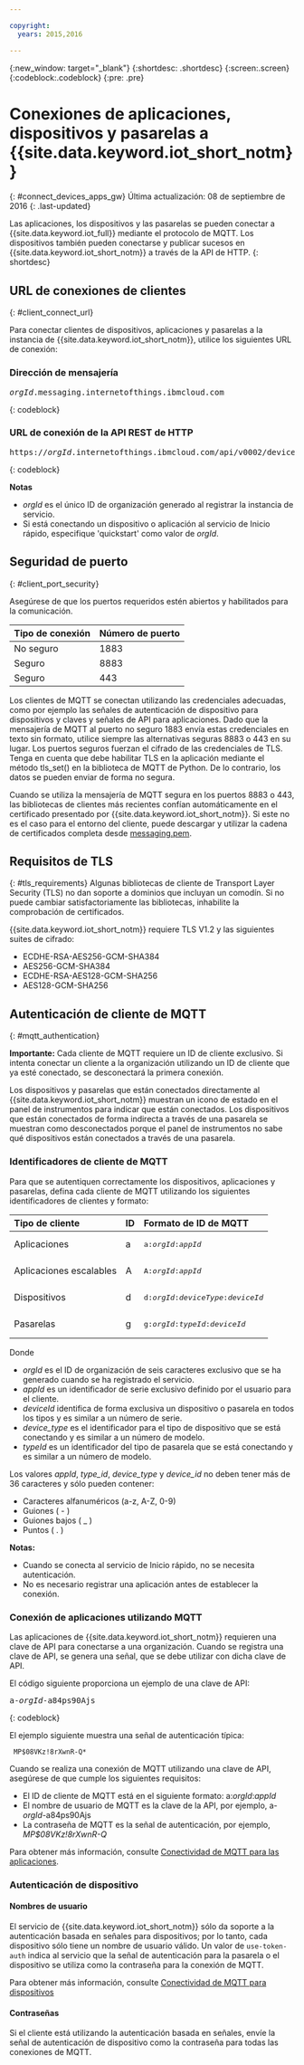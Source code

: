 ```yaml
---

copyright:
  years: 2015,2016

---
```


{:new_window: target="\_blank"}
{:shortdesc: .shortdesc}
{:screen:.screen}
{:codeblock:.codeblock}
{:pre: .pre}

# Conexiones de aplicaciones, dispositivos y pasarelas a {{site.data.keyword.iot_short_notm}}
{: #connect_devices_apps_gw}
Última actualización: 08 de septiembre de 2016
{: .last-updated}

Las aplicaciones, los dispositivos y las pasarelas se pueden conectar a {{site.data.keyword.iot_full}} mediante el protocolo de MQTT. Los dispositivos también pueden conectarse y publicar sucesos en {{site.data.keyword.iot_short_notm}} a través de la API de HTTP.
{: shortdesc}


## URL de conexiones de clientes
{: #client_connect_url}

Para conectar clientes de dispositivos, aplicaciones y pasarelas a la instancia de {{site.data.keyword.iot_short_notm}}, utilice los siguientes URL de conexión:

### Dirección de mensajería

<pre class="pre"><var class="keyword varname">orgId</var>.messaging.internetofthings.ibmcloud.com</pre>
{: codeblock}

### URL de conexión de la API REST de HTTP

<pre class="pre">https://<var class="keyword varname">orgId</var>.internetofthings.ibmcloud.com/api/v0002/device/types/<var class="keyword varname">typeId</var>/devices/<var class="keyword varname">deviceId</var>/events/<var class="keyword varname">eventId</var></pre>
{: codeblock}

**Notas**
- *orgId* es el único ID de organización generado al registrar la instancia de servicio.
- Si está conectando un dispositivo o aplicación al servicio de Inicio rápido, especifique 'quickstart' como valor de *orgId*.

## Seguridad de puerto
{: #client_port_security}

Asegúrese de que los puertos requeridos estén abiertos y habilitados para la comunicación.

|Tipo de conexión |Número de puerto|
|:---|:---|
|No seguro|1883|
|Seguro|8883|
|Seguro|443|

Los clientes de MQTT se conectan utilizando las credenciales adecuadas, como por ejemplo las señales de autenticación de dispositivo para dispositivos y claves y señales de API para aplicaciones. Dado que la mensajería de MQTT al puerto no seguro 1883 envía estas credenciales en texto sin formato, utilice siempre las alternativas seguras 8883 o 443 en su lugar. Los puertos seguros fuerzan el cifrado de las credenciales de TLS. Tenga en cuenta que debe habilitar TLS en la aplicación mediante el método tls_set() en la biblioteca de MQTT de Python. De lo contrario, los datos se pueden enviar de forma no segura.

Cuando se utiliza la mensajería de MQTT segura en los puertos 8883 o 443, las bibliotecas de clientes más recientes confían automáticamente en el certificado presentado por {{site.data.keyword.iot_short_notm}}. Si este no es el caso para el entorno del cliente, puede descargar y utilizar la cadena de certificados completa desde [messaging.pem](https://github.com/ibm-messaging/iot-python/blob/master/src/ibmiotf/messaging.pem).


## Requisitos de TLS
{: #tls_requirements}
Algunas bibliotecas de cliente de Transport Layer Security (TLS) no dan soporte a dominios que incluyan un comodín. Si no puede cambiar satisfactoriamente las bibliotecas, inhabilite la comprobación de certificados.

{{site.data.keyword.iot_short_notm}} requiere TLS V1.2 y las siguientes suites de cifrado:
- ECDHE-RSA-AES256-GCM-SHA384
- AES256-GCM-SHA384
- ECDHE-RSA-AES128-GCM-SHA256
- AES128-GCM-SHA256

## Autenticación de cliente de MQTT
{: #mqtt_authentication}

**Importante:** Cada cliente de MQTT requiere un ID de cliente exclusivo. Si intenta conectar un cliente a la organización utilizando un ID de cliente que ya esté conectado, se desconectará la primera conexión.

Los dispositivos y pasarelas que están conectados directamente al {{site.data.keyword.iot_short_notm}} muestran un icono de estado en el panel de instrumentos para indicar que están conectados. Los dispositivos que están conectados de forma indirecta a través de una pasarela se muestran como desconectados porque el panel de instrumentos no sabe qué dispositivos están conectados a través de una pasarela.

### Identificadores de cliente de MQTT

Para que se autentiquen correctamente los dispositivos, aplicaciones y pasarelas, defina cada cliente de MQTT utilizando los siguientes identificadores de clientes y formato:

|Tipo de cliente |ID|Formato de ID de MQTT|
|:---|:---|:---|
|Aplicaciones|a|<pre class="pre">a:<var class="keyword varname">orgId</var>:<var class="keyword varname">appId</var></pre>
|Aplicaciones escalables|A|<pre class="pre">A:<var class="keyword varname">orgId</var>:<var class="keyword varname">appId</var></pre>
|Dispositivos|d|<pre class="pre">d:<var class="keyword varname">orgId</var>:<var class="keyword varname">deviceType</var>:<var class="keyword varname">deviceId</var></pre>|
|Pasarelas|g|<pre class="pre">g:<var class="keyword varname">orgId</var>:<var class="keyword varname">typeId</var>:<var class="keyword varname">deviceId</var></pre>|

Donde
- *orgId* es el ID de organización de seis caracteres exclusivo que se ha generado cuando se ha registrado el servicio.
- *appId* es un identificador de serie exclusivo definido por el usuario para el cliente. 
- *deviceId* identifica de forma exclusiva un dispositivo o pasarela en todos los tipos y es similar a un número de serie.
- *device_type* es el identificador para el tipo de dispositivo que se está conectando y es similar a un número de modelo.
- *typeId* es un identificador del tipo de pasarela que se está conectando y es similar a un número de modelo.

Los valores *appId*, *type_id*, *device_type* y *device_id* no deben tener más de 36 caracteres y sólo pueden contener:
- Caracteres alfanuméricos (a-z, A-Z, 0-9)
- Guiones ( - )
- Guiones bajos ( _ )
- Puntos ( . )

**Notas:**
- Cuando se conecta al servicio de Inicio rápido, no se necesita autenticación.
- No es necesario registrar una aplicación antes de establecer la conexión.


### Conexión de aplicaciones utilizando MQTT

Las aplicaciones de {{site.data.keyword.iot_short_notm}} requieren una clave de API para conectarse a una organización. Cuando se registra una clave de API, se genera una señal, que se debe utilizar con dicha clave de API.

El código siguiente proporciona un ejemplo de una clave de API:

<pre class="pre">a-<var class="keyword varname">orgId</var>-a84ps90Ajs</pre>
{: codeblock}

El ejemplo siguiente muestra una señal de autenticación típica:

```
 MP$08VKz!8rXwnR-Q*
```

Cuando se realiza una conexión de MQTT utilizando una clave de API, asegúrese de que cumple los siguientes requisitos:

- El ID de cliente de MQTT está en el siguiente formato: a:*orgId*:*appId*
- El nombre de usuario de MQTT es la clave de la API, por ejemplo, a-*orgId*-a84ps90Ajs
- La contraseña de MQTT es la señal de autenticación, por ejemplo, *MP$08VKz!8rXwnR-Q*

Para obtener más información, consulte [Conectividad de MQTT para las aplicaciones](../../applications/mqtt.html).

### Autenticación de dispositivo

#### Nombres de usuario
El servicio de {{site.data.keyword.iot_short_notm}} sólo da soporte a la autenticación basada en señales para dispositivos; por lo tanto, cada dispositivo sólo tiene un nombre de usuario válido.
Un valor de `use-token-auth` indica al servicio que la señal de autenticación para la pasarela o el dispositivo se utiliza como la contraseña para la conexión de MQTT.

Para obtener más información, consulte [Conectividad de MQTT para dispositivos](../../devices/mqtt.html)

#### Contraseñas
Si el cliente está utilizando la autenticación basada en señales, envíe la señal de autenticación de dispositivo como la contraseña para todas las conexiones de MQTT.
